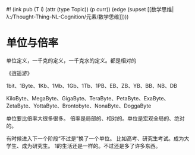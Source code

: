 #! (ink pub (T i) (attr (type Topic)) (p curr)) (edge (supset [[数学思维|λ:/Thought-Thing-NL-Cognition/元素/数学思维]])))

# 单位与倍率

单位定义，一千克的定义，一千克水的定义。都是相对的

《逍遥游》

1bit、1Byte、1Kb、1Mb、1Gb、1Tb、1PB、EB、ZB、YB、BB、NB、DB

KiloByte、MegaByte、GigaByte、TeraByte、PetaByte、ExaByte、ZetaByte、YottaByte、Brontobyte、NonaByte、DoggaByte

单位要比倍率大很多很多。
倍率是局部的、相对的。单位是宏观全局的、绝对的。

有时候进入下一个阶段“不过是”换了一个单位。
比如高考、研究生考试。成为大学生、成为研究生。
1的生活还是一样的。不过还是多了许多东西。